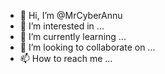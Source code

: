 - 👋 Hi, I’m @MrCyberAnnu
- 👀 I’m interested in ...
- 🌱 I’m currently learning ...
- 💞️ I’m looking to collaborate on ...
- 📫 How to reach me ...

<!---
MrCyberAnnu/MrCyberAnnu is a ✨ special ✨ repository because its `README.md` (this file) appears on your GitHub profile.
You can click the Preview link to take a look at your changes.
--->
